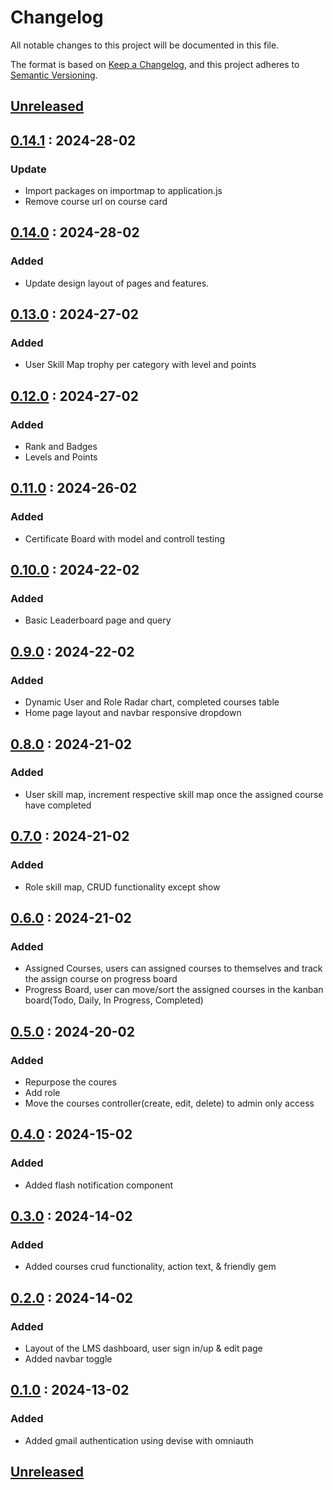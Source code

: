 # Changelog

All notable changes to this project will be documented in this file.

The format is based on [Keep a Changelog](https://keepachangelog.com),
and this project adheres to [Semantic Versioning](https://semver.org).

## [Unreleased]

## [0.14.1] : 2024-28-02

### Update

- Import packages on importmap to application.js
- Remove course url on course card

## [0.14.0] : 2024-28-02

### Added

- Update design layout of pages and features.

## [0.13.0] : 2024-27-02

### Added

- User Skill Map trophy per category with level and points


## [0.12.0] : 2024-27-02

### Added

- Rank and Badges
- Levels and Points


## [0.11.0] : 2024-26-02

### Added

- Certificate Board with model and controll testing

## [0.10.0] : 2024-22-02

### Added

- Basic Leaderboard page and query

## [0.9.0] : 2024-22-02

### Added

- Dynamic User and Role Radar chart, completed courses table
- Home page layout and navbar responsive dropdown

## [0.8.0] : 2024-21-02

### Added

- User skill map, increment respective skill map once the assigned course have completed

## [0.7.0] : 2024-21-02

### Added

- Role skill map, CRUD functionality except show

## [0.6.0] : 2024-21-02

### Added

- Assigned Courses, users can assigned courses to themselves and track the assign course on progress board
- Progress Board, user can move/sort the assigned courses in the kanban board(Todo, Daily, In Progress, Completed)

## [0.5.0] : 2024-20-02

### Added

- Repurpose the coures
- Add role
- Move the courses controller(create, edit, delete) to admin only access

## [0.4.0] : 2024-15-02

### Added

- Added flash notification component

## [0.3.0] : 2024-14-02

### Added

- Added courses crud functionality, action text, & friendly gem


## [0.2.0] : 2024-14-02

### Added

- Layout of the LMS dashboard, user sign in/up & edit page
- Added navbar toggle

## [0.1.0] : 2024-13-02

### Added

- Added gmail authentication using devise with omniauth


## [Unreleased]
[unreleased]: https://github.com/danrayfr/unified/branch/development#diff
[0.14.1]: https://github.com/ninjadanray/Ninja-Board/pull/15
[0.14.0]: https://github.com/ninjadanray/Ninja-Board/pull/14
[0.13.0]: https://github.com/ninjadanray/Ninja-Board/pull/13
[0.12.0]: https://github.com/ninjadanray/Ninja-Board/pull/12
[0.11.0]: https://github.com/ninjadanray/Ninja-Board/pull/11
[0.10.0]: https://github.com/ninjadanray/Ninja-Board/pull/10
[0.9.0]: https://github.com/ninjadanray/Ninja-Board/pull/9
[0.8.0]: https://github.com/ninjadanray/Ninja-Board/pull/8
[0.7.0]: https://github.com/ninjadanray/Ninja-Board/pull/7
[0.6.0]: https://github.com/ninjadanray/Ninja-Board/pull/6
[0.5.0]: https://github.com/ninjadanray/Ninja-Board/pull/5
[0.4.0]: https://github.com/danrayfr/Ninja-Board/pull/4
[0.3.0]: https://github.com/danrayfr/Ninja-Board/pull/3
[0.2.0]: https://github.com/danrayfr/Ninja-Board/pull/2
[0.1.0]: https://github.com/danrayfr/Ninja-Board/pull/1